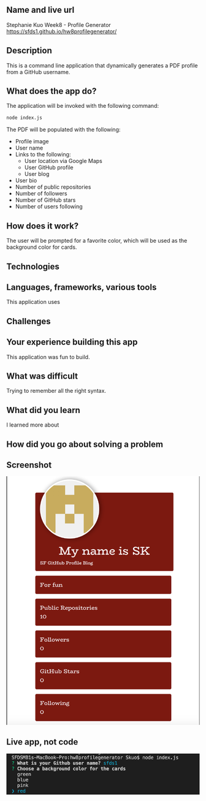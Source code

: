 ## Name and live url
Stephanie Kuo Week8 - Profile Generator
https://sfds1.github.io/hw8profilegenerator/


## Description
This is a command line application that dynamically generates a PDF profile from a GitHub username.

## What does the app do?
The application  will be invoked with the following command:

```sh
node index.js
```
The PDF will be populated with the following:

* Profile image
* User name
* Links to the following:
  * User location via Google Maps
  * User GitHub profile
  * User blog
* User bio
* Number of public repositories
* Number of followers
* Number of GitHub stars
* Number of users following


## How does it work?
The user will be prompted for a favorite color, which will be used as the background color for cards.

## Technologies

## Languages, frameworks, various tools
This application uses 

## Challenges


## Your experience building this app
This application was fun to build.

## What was difficult
Trying to remember all the right syntax.

## What did you learn
I learned more about

## How did you go about solving a problem


## Screenshot

![](images/ScreenShotPDF.png)


## Live app, not code

![](images/ScreenShotApp.png)

